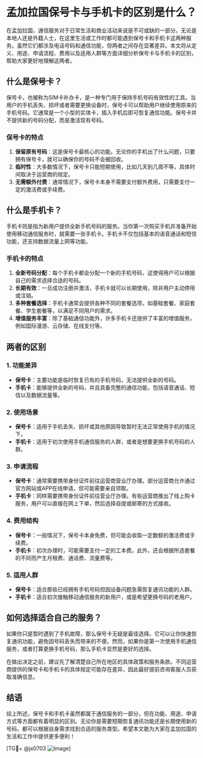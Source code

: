 # 孟加拉国保号卡与手机卡的区别是什么？

在孟加拉国，通信服务对于日常生活和商业活动来说是不可或缺的一部分。无论是本地人还是外籍人士，在这里生活或工作时都可能遇到保号卡和手机卡这两种服务。虽然它们都涉及电话号码和通信功能，但两者之间存在显著差异。本文将从定义、用途、申请流程、费用以及适用人群等方面详细分析保号卡与手机卡的区别，帮助大家更好地理解这两者。

## 什么是保号卡？

保号卡，也被称为SIM卡补办卡，是一种专门用于保持手机号码有效性的工具。当用户的手机丢失、损坏或者需要更换设备时，保号卡可以帮助用户继续使用原来的手机号码。它通常是一个小型的实体卡，插入手机后即可恢复通信功能。保号卡并不提供新的号码分配，而是激活现有号码。

### 保号卡的特点

1. **保留原有号码**：这是保号卡最核心的功能。无论你的手机出了什么问题，只要拥有保号卡，就可以确保你的号码不会被回收。
2. **临时性**：大多数情况下，保号卡只能短期使用，比如几天到几周不等，具体时间取决于运营商的规定。
3. **无需额外付费**：通常情况下，保号卡本身不需要支付额外费用，只需要支付一定的激活费或手续费。

## 什么是手机卡？

手机卡则是指为新用户提供全新手机号码的服务。当你第一次购买手机并准备开始使用移动通信服务时，就需要一张手机卡。手机卡不仅包括基本的语音通话和短信功能，还支持数据流量上网等功能。

### 手机卡的特点

1. **全新号码分配**：每个手机卡都会分配一个新的手机号码，这使得用户可以根据自己的需求选择合适的号码。
2. **长期有效**：一旦成功注册并激活，手机卡就可以长期使用，除非用户主动停用或注销。
3. **多种套餐选择**：手机卡通常会提供各种不同的套餐选项，如基础套餐、家庭套餐、学生套餐等，以满足不同用户的需求。
4. **增值服务丰富**：除了基础通信功能外，许多手机卡还提供了丰富的增值服务，例如国际漫游、云存储、在线支付等。

## 两者的区别

### 1. 功能差异

- **保号卡**：主要功能是临时恢复已有的手机号码，无法提供全新的号码。
- **手机卡**：能够提供全新的号码，并且具备完整的通信功能，包括语音通话、短信以及数据流量等。

### 2. 使用场景

- **保号卡**：适用于手机丢失、损坏或其他原因导致暂时无法正常使用手机的情况下。
- **手机卡**：适用于初次使用手机通信服务的人群，或者是想要更换手机号码的人群。

### 3. 申请流程

- **保号卡**：通常需要携带身份证件前往运营商营业厅办理。部分运营商允许通过官方网站或APP在线申请，但可能需要亲自领取。
- **手机卡**：同样需要携带身份证件前往营业厅办理。有些运营商推出了线上购卡服务，用户可以直接在网上下单，然后选择自提或邮寄的方式接收。

### 4. 费用结构

- **保号卡**：一般情况下，保号卡本身免费，但可能会收取一定数额的激活费或手续费。
- **手机卡**：初次办理时，可能需要支付一定的工本费。此外，还会根据所选套餐的不同而产生月租费、通话费、流量费等。

### 5. 适用人群

- **保号卡**：适合那些已经拥有手机号码但因设备问题急需恢复通讯功能的人群。
- **手机卡**：适合初次接触移动通信服务的新用户，或是希望更换号码的老用户。

## 如何选择适合自己的服务？

如果你只是暂时遇到了手机故障，那么保号卡无疑是最佳选择。它可以让你快速恢复通讯功能，避免因号码丢失而带来的不便。然而，如果你是第一次使用手机通信服务，或者打算更换手机号码，那么手机卡显然是更好的选择。

在做出决定之前，建议先了解清楚自己所在地区的具体政策和服务条款。不同运营商提供的保号卡和手机卡的具体规定可能存在差异，因此最好提前咨询客服人员获取准确信息。

## 结语

综上所述，保号卡和手机卡虽然都属于通信服务的一部分，但在功能、用途、申请方式等方面都有着明显的区别。无论你是需要短期恢复通讯功能还是长期使用新的号码，都可以根据自身需求找到合适的服务类型。希望本文能为大家在孟加拉国的生活和工作中提供更多便利！

[TG💪+ @jx0703 ![Image](https://github.com/user-attachments/assets/dbca1d08-cadb-493c-b0ec-ad6f7a83f270)]
